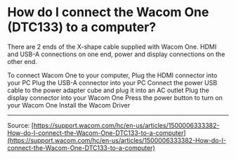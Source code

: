# How do I connect the Wacom One (DTC133) to a computer?

There are 2 ends of the X-shape cable supplied with Wacom One. HDMI and USB-A connections on one end, power and display connections on the other end.

To connect Wacom One to your computer, Plug the HDMI connector into your PC
Plug the USB-A connector into your PC
Connect the power USB cable to the power adapter cube and plug it into an AC outlet
Plug the display connector into your Wacom One
Press the power button to turn on your Wacom One
Install the Wacom Driver

---
Source: [https://support.wacom.com/hc/en-us/articles/1500006333382-How-do-I-connect-the-Wacom-One-DTC133-to-a-computer](https://support.wacom.com/hc/en-us/articles/1500006333382-How-do-I-connect-the-Wacom-One-DTC133-to-a-computer)
